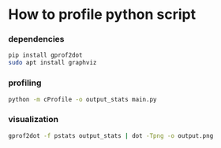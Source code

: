 # How to profile python script

### dependencies
```bash
pip install gprof2dot
sudo apt install graphviz
```

### profiling
```bash
python -m cProfile -o output_stats main.py
```

### visualization
```bash
gprof2dot -f pstats output_stats | dot -Tpng -o output.png
```
